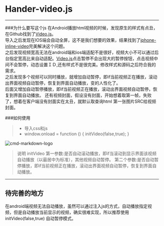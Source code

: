 # Hander-video.js

------
###为什么要写这个js
在Android播放html视频的时候，发现原生的样式有点丑，在Github找到了[Video.js](https://github.com/videojs/video.js)。
<br>
导入之后发现在IOS端会自动全屏，这不是我们想要的效果，结果找到了[iphone-inline-video](https://github.com/bfred-it/iphone-inline-video)完美解决这个问题。
<br>
之后发现视频宽高无法在android端和ios端适配不是很好，视频大小不可以通过后台指定宽高比来自动适配。[Video.js](https://github.com/videojs/video.js)点击暂停不会出现大的暂停按钮，点击视频中间不会暂停，动态设置ＩＤ,还有样式不是很完美。修改样式和源码之后符合我的需求。
<br>
之后发现多个视频可以同时播放，就增加自动暂停，即if当前视频正在播放，滚动出界面视频自动暂停，恢复到界面自动播放，变的人性化了。
<br>
后面又增加自动暂停播放，即if当前视频正在播放，滚动出界面视频自动暂停，恢复到界面自动播放。
还有视频封面，假设没有封面，开始想着取第一帧，失败了，想着在客户端没有封面实在太丑，就默认取查询html 第一张图片SRC给视频封面。


###如何使用
> * 导入css和js
> *   window.onload = function () {
           initVideo(false,true);
        }

![cmd-markdown-logo](https://www.zybuluo.com/static/img/logo.png)
> 说明
initVideo 第一参数:是否自动滚动播放，即if当滚动到显示界面该视频自动播放（以最居中为标准），其他视频自动暂停。
第二个参数:是否自动暂停播放，即if当前视频正在播放，滚动出界面视频自动暂停，恢复到界面自动播放。


------

## 待完善的地方

在android端视频无法自动播放，虽然可以通过注入js的方式，自动播放指定视频，但是自动播放当前显示的视频，确实很难实现，所以推荐使用
initVideo(false,true) 自动暂停模式。







